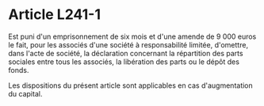 # Article L241-1

Est puni d'un emprisonnement de six mois et d'une amende de 9 000 euros le fait, pour les associés d'une société à responsabilité limitée, d'omettre, dans l'acte de société, la déclaration concernant la répartition des parts sociales entre tous les associés, la libération des parts ou le dépôt des fonds.

Les dispositions du présent article sont applicables en cas d'augmentation du capital.
